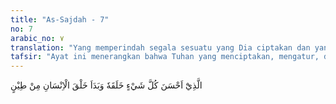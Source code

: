 ```yaml
---
title: "As-Sajdah - 7"
no: 7
arabic_no: ٧
translation: "Yang memperindah segala sesuatu yang Dia ciptakan dan yang memulai penciptaan manusia dari tanah,"
tafsir: "Ayat ini menerangkan bahwa Tuhan yang menciptakan, mengatur, dan mengurus langit dan bumi serta segala yang ada padanya itu adalah Tuhan Yang Maha Mengetahui. Dia Maha Mengetahui segala yang gaib, yang tersembunyi dalam hati, yang akan terjadi, dan yang telah terjadi. Dia juga Maha Mengetahui segala yang dapat dilihat dan yang tidak dapat dilihat oleh mata. Dialah Tuhan Yang Mahakuasa, Mahakekal Rahmat-Nya dan Dia pulalah Yang menciptakan seluruh makhluk dengan bentuk yang baik, serasi serta dengan faedah dan kegunaan yang hanya Dia saja yang mengetahuinya.\n\nJika diperhatikan seluruh makhluk yang ada di alam ini sejak dari yang besar sampai kepada yang sekecil-kecilnya akan timbul dugaan bahwa di antara makhluk itu ada yang besar faedahnya dan ada pula yang dirasa tidak berfaedah atau tidak berguna sama sekali, bahkan dapat menimbulkan bahaya bagi manusia, seperti ular berbisa, hama-hama penyakit menular, tanaman yang mengandung racun, dan sebagainya. Dugaan ini akan timbul jika masing-masing makhluk itu dilihat secara terpisah, tidak dalam satu kesatuan alam semesta ini.\n\nJika makhluk-makhluk itu dilihat dalam satu kesatuan alam semesta, dimana antara yang satu dengan yang lain mempunyai hubungan erat, akan terlihat bahwa semua makhluk itu ada faedah dan kegunaannya dalam menjaga keseimbangan dan kelestarian alam ini. Bahkan terlihat dengan nyata bahwa usaha-usaha sebagian manusia, baik secara sengaja atau tidak, merusak dan membunuh sebagian makhluk hidup, menimbulkan pencemar-an di alam ini, sehingga kelestariannya terganggu. Salah satu contoh ialah dengan adanya obat pembasmi hama, banyak cacing dan bakteri yang musnah. Akibatnya, proses pembusukan sampah menjadi terganggu. Padahal bakteri dan cacing itu dianggap binatang yang tidak ada gunanya sama sekali. Penebangan hutan mengakibatkan tanah menjadi gundul, sehingga banyak terjadi banjir dan tanah longsor di musim hujan, serta kekeringan pada musim kemarau. \n\nSemua itu akibat keserakahan manusia. Hal itu bisa dikategorikan sebagai perbuatan merusak di bumi. Akibat yang ditimbulkannya bisa luas dan memberi efek domino (beruntun).\n\nBerdasarkan paparan di atas nyatalah bahwa segala sesuatu yang diciptakan Allah, ada faedahnya, tetapi banyak manusia yang tidak mau memperhatikannya.\n\nKemudian ayat ini menerangkan bahwa Dia menciptakan manusia dari tanah. Maksudnya ialah Allah menciptakan Adam dari tanah kemudian menciptakan anak cucu Adam dari sari pati tanah yang diperoleh oleh ayah dan ibu dari makanan berupa hewan dan tumbuh-tumbuhan yang semuanya berasal dari tanah.\n\nDalam ayat 7 dinyatakan bahwa manusia diciptakan dari tanah, tetapi pada ayat ini ditegaskan bahwa hanya pada permulaannya saja manusia diciptakan dari tanah. Dengan ayat ini dapat pula ditafsirkan bahwa ada fase lain setelah awal penciptaan sebelum ciptaan tersebut menjadi manusia. Jika hal tersebut memang terjadi demikian, banyak pertanyaan lain yang masih tersisa, antara lain (1) apakah awal penciptaan manusia sama dan bersamaan dengan awal penciptaan makhluk hidup bumi lainnya (lihat tafsir Surah al- An'am ayat 2), (2) apakah fase setelah penciptaan awal tersebut manusia berkembang melalui bentuk antara seperti halnya proses evolusi makhluk hidup lainnya yang kini banyak dipercayai (lihat Surah ar-Rum/30 ayat 20), atau (3) manusia tercipta melalui proses khusus yang berbeda dari makhluk hidup lainnya (al-Ahzab/33 ayat 33)."
---
```


الَّذِيْٓ اَحْسَنَ كُلَّ شَيْءٍ خَلَقَهٗ وَبَدَاَ خَلْقَ الْاِنْسَانِ مِنْ طِيْنٍ
